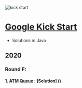 ![kick start](https://i1.wp.com/www.afterschoolafrica.com/wp-content/uploads/2020/04/Google-Kick-Start-2020-Coding-Competition.jpg?fit=560%2C720&ssl=1)

# [Google Kick Start](https://codingcompetitions.withgoogle.com/kickstart)

* Solutions in Java

## 2020

### Round F:

#### 1. [ATM Queue](https://codingcompetitions.withgoogle.com/kickstart/round/000000000019ff48/00000000003f4ed8) : [Solution] ()




